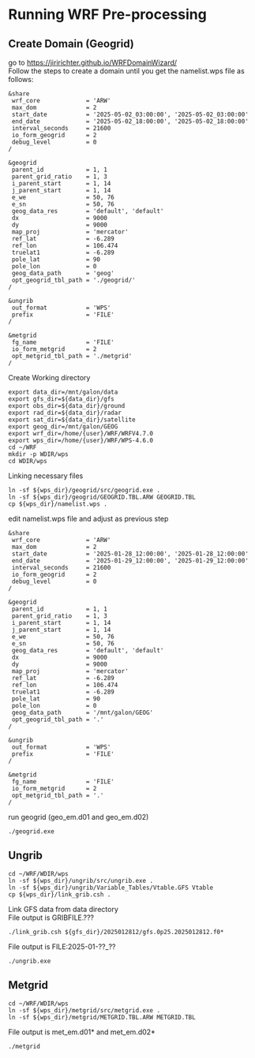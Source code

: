 # Running WRF Pre-processing
## Create Domain (Geogrid)
go to https://jiririchter.github.io/WRFDomainWizard/ \
Follow the steps to create a domain until you get the namelist.wps file as follows:
```console
&share
 wrf_core             = 'ARW'
 max_dom              = 2
 start_date           = '2025-05-02_03:00:00', '2025-05-02_03:00:00'
 end_date             = '2025-05-02_18:00:00', '2025-05-02_18:00:00'
 interval_seconds     = 21600
 io_form_geogrid      = 2
 debug_level          = 0
/

&geogrid
 parent_id            = 1, 1
 parent_grid_ratio    = 1, 3
 i_parent_start       = 1, 14
 j_parent_start       = 1, 14
 e_we                 = 50, 76
 e_sn                 = 50, 76
 geog_data_res        = 'default', 'default'
 dx                   = 9000
 dy                   = 9000
 map_proj             = 'mercator'
 ref_lat              = -6.289
 ref_lon              = 106.474
 truelat1             = -6.289
 pole_lat             = 90
 pole_lon             = 0
 geog_data_path       = 'geog'
 opt_geogrid_tbl_path = './geogrid/'
/

&ungrib
 out_format           = 'WPS'
 prefix               = 'FILE'
/

&metgrid
 fg_name              = 'FILE'
 io_form_metgrid      = 2
 opt_metgrid_tbl_path = './metgrid'
/
```
Create Working directory
```console
export data_dir=/mnt/galon/data
export gfs_dir=${data_dir}/gfs
export obs_dir=${data_dir}/ground
export rad_dir=${data_dir}/radar
export sat_dir=${data_dir}/satellite
export geog_dir=/mnt/galon/GEOG
export wrf_dir=/home/{user}/WRF/WRFV4.7.0
export wps_dir=/home/{user}/WRF/WPS-4.6.0
cd ~/WRF
mkdir -p WDIR/wps
cd WDIR/wps
```
Linking necessary files
```console
ln -sf ${wps_dir}/geogrid/src/geogrid.exe .
ln -sf ${wps_dir}/geogrid/GEOGRID.TBL.ARW GEOGRID.TBL
cp ${wps_dir}/namelist.wps .
```
edit namelist.wps file and adjust as previous step
```console
&share
 wrf_core             = 'ARW'
 max_dom              = 2
 start_date           = '2025-01-28_12:00:00', '2025-01-28_12:00:00'
 end_date             = '2025-01-29_12:00:00', '2025-01-29_12:00:00'
 interval_seconds     = 21600
 io_form_geogrid      = 2
 debug_level          = 0
/

&geogrid
 parent_id            = 1, 1
 parent_grid_ratio    = 1, 3
 i_parent_start       = 1, 14
 j_parent_start       = 1, 14
 e_we                 = 50, 76
 e_sn                 = 50, 76
 geog_data_res        = 'default', 'default'
 dx                   = 9000
 dy                   = 9000
 map_proj             = 'mercator'
 ref_lat              = -6.289
 ref_lon              = 106.474
 truelat1             = -6.289
 pole_lat             = 90
 pole_lon             = 0
 geog_data_path       = '/mnt/galon/GEOG'
 opt_geogrid_tbl_path = '.'
/

&ungrib
 out_format           = 'WPS'
 prefix               = 'FILE'
/

&metgrid
 fg_name              = 'FILE'
 io_form_metgrid      = 2
 opt_metgrid_tbl_path = '.'
/
```
run geogrid (geo_em.d01 and geo_em.d02)
```console
./geogrid.exe
```
## Ungrib
```console
cd ~/WRF/WDIR/wps
ln -sf ${wps_dir}/ungrib/src/ungrib.exe .
ln -sf ${wps_dir}/ungrib/Variable_Tables/Vtable.GFS Vtable
cp ${wps_dir}/link_grib.csh .
```
Link GFS data from data directory \
File output is GRIBFILE.???
```console
./link_grib.csh ${gfs_dir}/2025012812/gfs.0p25.2025012812.f0*
```
File output is  FILE:2025-01-??_??
```console
./ungrib.exe
```
## Metgrid
```console
cd ~/WRF/WDIR/wps
ln -sf ${wps_dir}/metgrid/src/metgrid.exe .
ln -sf ${wps_dir}/metgrid/METGRID.TBL.ARW METGRID.TBL
```
File output is met_em.d01* and met_em.d02*
```console
./metgrid
```
